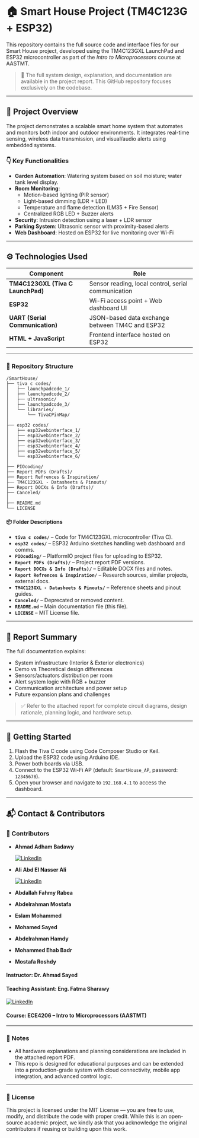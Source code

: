 # 🏠 Smart House Project (TM4C123G + ESP32)

This repository contains the full source code and interface files for our Smart House project, developed using the TM4C123GXL LaunchPad and ESP32 microcontroller as part of the *Intro to Microprocessors* course at AASTMT.

> 📄 The full system design, explanation, and documentation are available in the project report. This GitHub repository focuses exclusively on the codebase.

---

## 📘 Project Overview

The project demonstrates a scalable smart home system that automates and monitors both indoor and outdoor environments. It integrates real-time sensing, wireless data transmission, and visual/audio alerts using embedded systems.

### 👇 Key Functionalities
- **Garden Automation**: Watering system based on soil moisture; water tank level display.
- **Room Monitoring**:
  - Motion-based lighting (PIR sensor)
  - Light-based dimming (LDR + LED)
  - Temperature and flame detection (LM35 + Fire Sensor)
  - Centralized RGB LED + Buzzer alerts
- **Security**: Intrusion detection using a laser + LDR sensor
- **Parking System**: Ultrasonic sensor with proximity-based alerts
- **Web Dashboard**: Hosted on ESP32 for live monitoring over Wi-Fi

---

## ⚙️ Technologies Used

| Component | Role |
|----------|------|
| **TM4C123GXL (Tiva C LaunchPad)** | Sensor reading, local control, serial communication |
| **ESP32** | Wi-Fi access point + Web dashboard UI |
| **UART (Serial Communication)** | JSON-based data exchange between TM4C and ESP32 |
| **HTML + JavaScript** | Frontend interface hosted on ESP32 |

---
### 📁 Repository Structure

```plaintext
/SmartHouse/
├── tiva c codes/
│   ├── launchpadcode_1/
│   ├── launchpadcode_2/
│   ├── ultrasonic/
│   ├── launchpadcode_3/
│   └── libraries/
│       └── TivaCPinMap/
│
├── esp32 codes/
│   ├── esp32webinterface_1/
│   ├── esp32webinterface_2/
│   ├── esp32webinterface_3/
│   ├── esp32webinterface_4/
│   ├── esp32webinterface_5/
│   └── esp32webinterface_6/
│
├── PIOcoding/
├── Report PDFs (Drafts)/
├── Report Refrences & Inspiration/
├── TM4C123GXL - Datasheets & Pinouts/
├── Report DOCXs & Info (Drafts)/
├── Canceled/
│
├── README.md
└── LICENSE
```
#### 📦 Folder Descriptions

- **`tiva c codes/`** – Code for TM4C123GXL microcontroller (Tiva C).
- **`esp32 codes/`** – ESP32 Arduino sketches handling web dashboard and comms.
- **`PIOcoding/`** – PlatformIO project files for uploading to ESP32.
- **`Report PDFs (Drafts)/`** – Project report PDF versions.
- **`Report DOCXs & Info (Drafts)/`** – Editable DOCX files and notes.
- **`Report Refrences & Inspiration/`** – Research sources, similar projects, external docs.
- **`TM4C123GXL - Datasheets & Pinouts/`** – Reference sheets and pinout guides.
- **`Canceled/`** – Deprecated or removed content.
- **`README.md`** – Main documentation file (this file).
- **`LICENSE`** – MIT License file.
---

## 📝 Report Summary

The full documentation explains:

- System infrastructure (Interior & Exterior electronics)
- Demo vs Theoretical design differences
- Sensors/actuators distribution per room
- Alert system logic with RGB + buzzer
- Communication architecture and power setup
- Future expansion plans and challenges

> ✅ Refer to the attached report for complete circuit diagrams, design rationale, planning logic, and hardware setup.

---

## 🚀 Getting Started

1. Flash the Tiva C code using Code Composer Studio or Keil.
2. Upload the ESP32 code using Arduino IDE.
3. Power both boards via USB.
4. Connect to the ESP32 Wi-Fi AP (default: `SmartHouse_AP`, password: `12345678`).
5. Open your browser and navigate to `192.168.4.1` to access the dashboard.

---

## 📬 Contact & Contributors

### 👥 Contributors

- **Ahmad Adham Badawy**  

  [![LinkedIn](https://img.shields.io/badge/LinkedIn-Profile-blue?logo=linkedin)](https://www.linkedin.com/in/ahmad-adham-badawy/)

- **Ali Abd El Nasser Ali**  

  [![LinkedIn](https://img.shields.io/badge/LinkedIn-Profile-blue?logo=linkedin)](https://www.linkedin.com/in/ali-abd-el-nasser-ali-970236363/)

- **Abdallah Fahmy Rabea**

- **Abdelrahman Mostafa**

- **Eslam Mohammed**

- **Mohamed Sayed**

- **Abdelrahman Hamdy**

- **Mohammed Ehab Badr**

- **Mostafa Roshdy**


#### Instructor: Dr. Ahmad Sayed  
#### Teaching Assistant: Eng. Fatma Sharawy  

  [![LinkedIn](https://img.shields.io/badge/LinkedIn-Profile-blue?logo=linkedin)](https://www.linkedin.com/in/fatma-sharawy-279ba3164/)

#### Course: ECE4206 – Intro to Microprocessors (AASTMT)

---

### 📌 Notes

- All hardware explanations and planning considerations are included in the attached report PDF.
- This repo is designed for educational purposes and can be extended into a production-grade system with cloud connectivity, mobile app integration, and advanced control logic.

---
### 📄 License

This project is licensed under the MIT License — you are free to use, modify, and distribute the code with proper credit. While this is an open-source academic project, we kindly ask that you acknowledge the original contributors if reusing or building upon this work.


